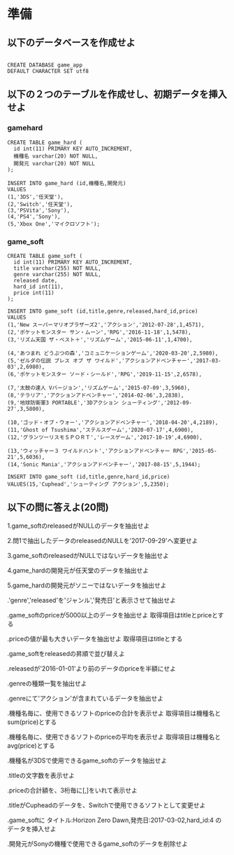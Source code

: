 # 準備

## 以下のデータベースを作成せよ

```

CREATE DATABASE game_app
DEFAULT CHARACTER SET utf8
```

## 以下の２つのテーブルを作成せし、初期データを挿入せよ

### gamehard

```
CREATE TABLE game_hard (
  id int(11) PRIMARY KEY AUTO_INCREMENT,
  機種名 varchar(20) NOT NULL,
  開発元 varchar(20) NOT NULL
);

INSERT INTO game_hard (id,機種名,開発元)
VALUES
(1,'3DS','任天堂'),
(2,'Switch','任天堂'),
(3,'PSVita','Sony'),
(4,'PS4','Sony'),
(5,'Xbox One','マイクロソフト');
```

### game_soft

```
CREATE TABLE game_soft (
  id int(11) PRIMARY KEY AUTO_INCREMENT,
  title varchar(255) NOT NULL,
  genre varchar(255) NOT NULL,
  released date,
  hard_id int(11),
  price int(11)
);

INSERT INTO game_soft (id,title,genre,released,hard_id,price)
VALUES
(1,'New スーパーマリオブラザーズ2','アクション','2012-07-28',1,4571),
(2,'ポケットモンスター サン・ムーン','RPG','2016-11-18',1,5478),
(3,'リズム天国 ザ・ベスト＋','リズムゲーム','2015-06-11',1,4700),

(4,'あつまれ どうぶつの森','コミュニケーションゲーム','2020-03-20',2,5980),
(5,'ゼルダの伝説 ブレス オブ ザ ワイルド','アクションアドベンチャー','2017-03-03',2,6980),
(6,'ポケットモンスター ソード・シールド','RPG','2019-11-15',2,6578),

(7,'太鼓の達人 Vバージョン','リズムゲーム','2015-07-09',3,5960),
(8,'テラリア','アクションアドベンチャー','2014-02-06',3,2838),
(9,'地球防衛軍3 PORTABLE','3Dアクション シューティング','2012-09-27',3,5800),

(10,'ゴッド・オブ・ウォー','アクションアドベンチャー','2018-04-20',4,2189),
(11,'Ghost of Tsushima','ステルスゲーム','2020-07-17',4,6900),
(12,'グランツーリスモＳＰＯＲＴ','レースゲーム','2017-10-19',4,6900),

(13,'ウィッチャー３ ワイルドハント','アクションアドベンチャー RPG','2015-05-21',5,6036),
(14,'Sonic Mania','アクションアドベンチャー','2017-08-15',5,1944);

INSERT INTO game_soft (id,title,genre,hard_id,price)
VALUES(15,'Cuphead','シューティング アクション',5,2350);
```

## 以下の問に答えよ(20問)

1.game_softのreleasedがNULLのデータを抽出せよ

2.問1で抽出したデータのreleasedのNULLを'2017-09-29'へ変更せよ

3.game_softのreleasedがNULLではないデータを抽出せよ

4.game_hardの開発元が任天堂のデータを抽出せよ

5.game_hardの開発元がソニーではないデータを抽出せよ

.'genre','released'を'ジャンル','発売日'と表示させて抽出せよ

.game_softのpriceが5000以上のデータを抽出せよ 取得項目はtitleとpriceとする

.priceの値が最も大きいデータを抽出せよ 取得項目はtitleとする

.game_softをreleasedの昇順で並び替えよ

.releasedが'2016-01-01'より前のデータのpriceを半額にせよ

.genreの種類一覧を抽出せよ

.genreにて'アクション'が含まれているデータを抽出せよ

.機種名毎に、使用できるソフトのpriceの合計を表示せよ 取得項目は機種名とsum(price)とする

.機種名毎に、使用できるソフトのpriceの平均を表示せよ 取得項目は機種名とavg(price)とする

.機種名が3DSで使用できるgame_softのデータを抽出せよ

.titleの文字数を表示せよ

.priceの合計額を、3桁毎に[,]をいれて表示せよ

.titleがCupheadのデータを、Switchで使用できるソフトとして変更せよ

.game_softに タイトル:Horizon Zero Dawn,発売日:2017-03-02,hard_id:4 のデータを挿入せよ

.開発元がSonyの機種で使用できるgame_softのデータを削除せよ
